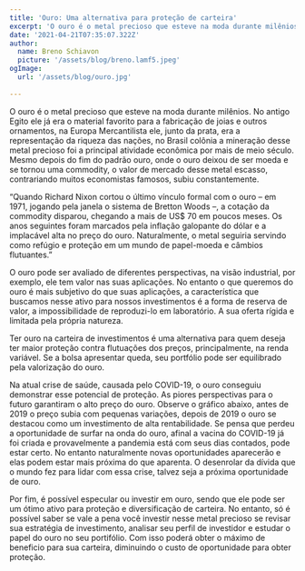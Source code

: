 ```yaml
---
title: 'Ouro: Uma alternativa para proteção de carteira'
excerpt: 'O ouro é o metal precioso que esteve na moda durante milênios. No antigo Egito ele já era o material favorito para a fabricação de joias e outros ornamentos, na Europa Mercantilista ele, junto da prata, era a representação da riqueza das nações, no Brasil colônia a mineração desse metal precioso foi a principal atividade econômica por mais de meio século. Mesmo depois do fim do padrão ouro, onde o ouro deixou de ser moeda e se tornou uma commodity, o valor de mercado desse metal escasso, contrariando muitos economistas famosos, subiu constantemente.'
date: '2021-04-21T07:35:07.322Z'
author:
  name: Breno Schiavon
  picture: '/assets/blog/breno.lamf5.jpeg'
ogImage:
  url: '/assets/blog/ouro.jpg'
  
---
```


O ouro é o metal precioso que esteve na moda durante milênios. No antigo Egito ele já era o material favorito para a fabricação de joias e outros ornamentos, na Europa Mercantilista ele, junto da prata, era a representação da riqueza das nações, no Brasil colônia a mineração desse metal precioso foi a principal atividade econômica por mais de meio século. Mesmo depois do fim do padrão ouro, onde o ouro deixou de ser moeda e se tornou uma commodity, o valor de mercado desse metal escasso, contrariando muitos economistas famosos, subiu constantemente.

“Quando Richard Nixon cortou o último vínculo formal com o ouro – em 1971, jogando pela janela o sistema de Bretton Woods –, a cotação da commodity disparou, chegando a mais de US$ 70 em poucos meses. Os anos seguintes foram marcados pela inflação galopante do dólar e a implacável alta no preço do ouro. Naturalmente, o metal seguiria servindo como refúgio e proteção em um mundo de papel-moeda e câmbios flutuantes.”

O ouro pode ser avaliado de diferentes perspectivas, na visão industrial, por exemplo, ele tem valor nas suas aplicações. No entanto o que queremos do ouro é mais subjetivo do que suas aplicações, a característica que buscamos nesse ativo para nossos investimentos é a forma de reserva de valor, a impossibilidade de reproduzi-lo em laboratório. A sua oferta rígida e limitada pela própria natureza.

Ter ouro na carteira de investimentos é uma alternativa para quem deseja ter maior proteção contra flutuações dos preços, principalmente, na renda variável. Se a bolsa apresentar queda, seu portfólio pode ser equilibrado pela valorização do ouro.

Na atual crise de saúde, causada pelo COVID-19, o ouro conseguiu demonstrar esse potencial de proteção. As piores perspectivas para o futuro garantiram o alto preço do ouro. Observe o gráfico abaixo, antes de 2019 o preço subia com pequenas variações, depois de 2019 o ouro se destacou como um investimento de alta rentabilidade.
Se pensa que perdeu a oportunidade de surfar na onda do ouro, afinal a vacina do COVID-19 já foi criada e provavelmente a pandemia está com seus dias contados, pode estar certo. No entanto naturalmente novas oportunidades aparecerão e elas podem estar mais próxima do que aparenta. O desenrolar da dívida que o mundo fez para lidar com essa crise, talvez seja a próxima oportunidade de ouro.

Por fim, é possível especular ou investir em ouro, sendo que ele pode ser um ótimo ativo para proteção e diversificação de carteira. No entanto, só é possível saber se vale a pena você investir nesse metal precioso se revisar sua estratégia de investimento, analisar seu perfil de investidor e estudar o papel do ouro no seu portifólio. Com isso poderá obter o máximo de beneficio para sua carteira, diminuindo o custo de oportunidade para obter proteção. 
